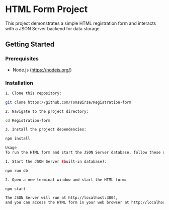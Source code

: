 # HTML Form Project

This project demonstrates a simple HTML registration form and interacts with a JSON Server backend for data storage.

## Getting Started

### Prerequisites

- Node.js (https://nodejs.org/)

### Installation
```sh
1. Clone this repository:

git clone https://github.com/TomsBirze/Registration-form

2. Navigate to the project directory:

cd Registration-form

3. Install the project dependencies:

npm install

Usage
To run the HTML form and start the JSON Server database, follow these steps:

1. Start the JSON Server (built-in database):

npm run db

2. Open a new terminal window and start the HTML form:

npm start

The JSON Server will run at http://localhost:3004,
and you can access the HTML form in your web browser at http://localhost:3000.
